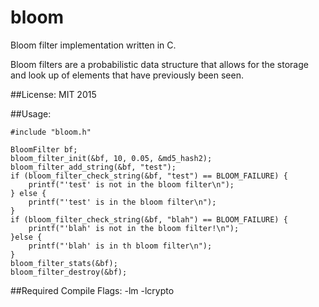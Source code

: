 # bloom
Bloom filter implementation written in C.

Bloom filters are a probabilistic data structure that allows for the storage and look up of elements that have previously been seen.

##License:
MIT 2015

##Usage:
```
#include "bloom.h"

BloomFilter bf;
bloom_filter_init(&bf, 10, 0.05, &md5_hash2);
bloom_filter_add_string(&bf, "test");
if (bloom_filter_check_string(&bf, "test") == BLOOM_FAILURE) {
	printf("'test' is not in the bloom filter\n");
} else {
	printf("'test' is in the bloom filter\n");
}
if (bloom_filter_check_string(&bf, "blah") == BLOOM_FAILURE) {
	printf("'blah' is not in the bloom filter!\n");
}else {
	printf("'blah' is in th bloom filter\n");
}
bloom_filter_stats(&bf);
bloom_filter_destroy(&bf);
```

##Required Compile Flags:
-lm -lcrypto
